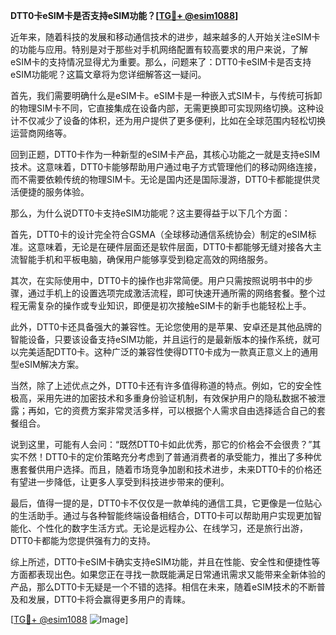 **DTT0卡eSIM卡是否支持eSIM功能？[[TG💪+ @esim1088](https://t.me/s/esim1088)]**

近年来，随着科技的发展和移动通信技术的进步，越来越多的人开始关注eSIM卡的功能与应用。特别是对于那些对手机网络配置有较高要求的用户来说，了解eSIM卡的支持情况显得尤为重要。那么，问题来了：DTT0卡eSIM卡是否支持eSIM功能呢？这篇文章将为您详细解答这一疑问。

首先，我们需要明确什么是eSIM卡。eSIM卡是一种嵌入式SIM卡，与传统可拆卸的物理SIM卡不同，它直接集成在设备内部，无需更换即可实现网络切换。这种设计不仅减少了设备的体积，还为用户提供了更多便利，比如在全球范围内轻松切换运营商网络等。

回到正题，DTT0卡作为一种新型的eSIM卡产品，其核心功能之一就是支持eSIM技术。这意味着，DTT0卡能够帮助用户通过电子方式管理他们的移动网络连接，而不需要依赖传统的物理SIM卡。无论是国内还是国际漫游，DTT0卡都能提供灵活便捷的服务体验。

那么，为什么说DTT0卡支持eSIM功能呢？这主要得益于以下几个方面：

首先，DTT0卡的设计完全符合GSMA（全球移动通信系统协会）制定的eSIM标准。这意味着，无论是在硬件层面还是软件层面，DTT0卡都能够无缝对接各大主流智能手机和平板电脑，确保用户能够享受到稳定高效的网络服务。

其次，在实际使用中，DTT0卡的操作也非常简便。用户只需按照说明书中的步骤，通过手机上的设置选项完成激活流程，即可快速开通所需的网络套餐。整个过程无需复杂的操作或专业知识，即便是初次接触eSIM卡的新手也能轻松上手。

此外，DTT0卡还具备强大的兼容性。无论您使用的是苹果、安卓还是其他品牌的智能设备，只要该设备支持eSIM功能，并且运行的是最新版本的操作系统，就可以完美适配DTT0卡。这种广泛的兼容性使得DTT0卡成为一款真正意义上的通用型eSIM解决方案。

当然，除了上述优点之外，DTT0卡还有许多值得称道的特点。例如，它的安全性极高，采用先进的加密技术和多重身份验证机制，有效保护用户的隐私数据不被泄露；再如，它的资费方案非常灵活多样，可以根据个人需求自由选择适合自己的套餐组合。

说到这里，可能有人会问：“既然DTT0卡如此优秀，那它的价格会不会很贵？”其实不然！DTT0卡的定价策略充分考虑到了普通消费者的承受能力，推出了多种优惠套餐供用户选择。而且，随着市场竞争加剧和技术进步，未来DTT0卡的价格还有望进一步降低，让更多人享受到科技进步带来的便利。

最后，值得一提的是，DTT0卡不仅仅是一款单纯的通信工具，它更像是一位贴心的生活助手。通过与各种智能终端设备相结合，DTT0卡可以帮助用户实现更加智能化、个性化的数字生活方式。无论是远程办公、在线学习，还是旅行出游，DTT0卡都能为您提供强有力的支持。

综上所述，DTT0卡eSIM卡确实支持eSIM功能，并且在性能、安全性和便捷性等方面都表现出色。如果您正在寻找一款既能满足日常通讯需求又能带来全新体验的产品，那么DTT0卡无疑是一个不错的选择。相信在未来，随着eSIM技术的不断普及和发展，DTT0卡将会赢得更多用户的青睐。

[[TG💪+ @esim1088](https://t.me/s/esim1088) ![Image](https://i.postimg.cc/4NQfJmqS/Snipaste-2025-05-13-00-14-12.png)]